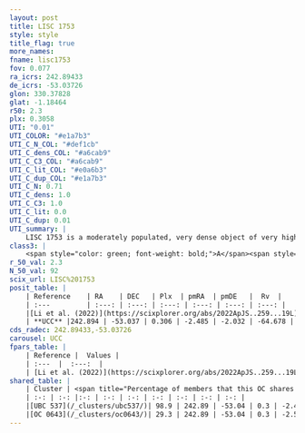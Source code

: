 ```yaml
---
layout: post
title: LISC 1753
style: style
title_flag: true
more_names: 
fname: lisc1753
fov: 0.077
ra_icrs: 242.89433
de_icrs: -53.03726
glon: 330.37828
glat: -1.18464
r50: 2.3
plx: 0.3058
UTI: "0.01"
UTI_COLOR: "#e1a7b3"
UTI_C_N_COL: "#def1cb"
UTI_C_dens_COL: "#a6cab9"
UTI_C_C3_COL: "#a6cab9"
UTI_C_lit_COL: "#e0a6b3"
UTI_C_dup_COL: "#e1a7b3"
UTI_C_N: 0.71
UTI_C_dens: 1.0
UTI_C_C3: 1.0
UTI_C_lit: 0.0
UTI_C_dup: 0.01
UTI_summary: |
    LISC 1753 is a moderately populated, very dense object of very high C3 quality. It was recently reported in the literature.<br><br><span style="color: #99180f; font-weight: bold;">Warning: </span>This is very likely a duplicate object, which shares a large percentage of members with at least one previously reported entry.
class3: |
    <span style="color: green; font-weight: bold;">A</span><span style="color: green; font-weight: bold;">A</span>
r_50_val: 2.3
N_50_val: 92
scix_url: LISC%201753
posit_table: |
    | Reference    | RA    | DEC   | Plx  | pmRA  | pmDE   |  Rv  |
    | :---         | :---: | :---: | :---: | :---: | :---: | :---: |
    |[Li et al. (2022)](https://scixplorer.org/abs/2022ApJS..259...19L) | 242.919 | -53.034 | 0.3 | -2.428 | -2.068 | -- |
    | **UCC** |242.894 | -53.037 | 0.306 | -2.485 | -2.032 | -64.678 | 
cds_radec: 242.89433,-53.03726
carousel: UCC
fpars_table: |
    | Reference |  Values |
    | :---  |  :---:  |
    | [Li et al. (2022)](https://scixplorer.org/abs/2022ApJS..259...19L) | `E(V-I)=0.87, m-M=12.2, Age=0.9, Z=0.03, fbin=0.53` |
shared_table: |
    | Cluster | <span title="Percentage of members that this OC shares with the ones listed">%</span>   | RA   | DEC   | Plx   | pmRA  | pmDE  | Rv | UTI |
    | :-: | :-: |:-: | :-: | :-: | :-: | :-: | :-: | :-: |
    |[UBC 537](/_clusters/ubc537/)| 98.9 | 242.89 | -53.04 | 0.3 | -2.49 | -2.02 | -64.75 |0.8 |
    |[OC 0643](/_clusters/oc0643/)| 29.3 | 242.89 | -53.04 | 0.3 | -2.5 | -2.03 | -64.75 |0.0 |
---
```

